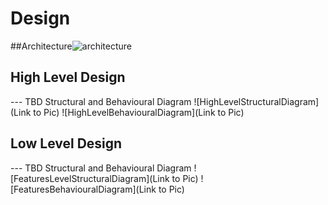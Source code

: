 # Design

##Architecture![architecture](https://user-images.githubusercontent.com/89735341/132496331-e17b8dff-5120-4a68-ba04-e3136bdbf649.jpg)


## High Level Design 

--- TBD Structural and Behavioural Diagram
![HighLevelStructuralDiagram](Link to Pic)
![HighLevelBehaviouralDiagram](Link to Pic)

## Low Level Design 

--- TBD Structural and Behavioural Diagram
![FeaturesLevelStructuralDiagram](Link to Pic)
![FeaturesBehaviouralDiagram](Link to Pic)
